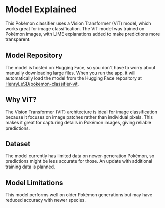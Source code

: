 # Model Explained

This Pokémon classifier uses a Vision Transformer (ViT) model, which works great for image classification. The ViT model was trained on Pokémon images, with LIME explanations added to make predictions more transparent.

## Model Repository

The model is hosted on Hugging Face, so you don’t have to worry about manually downloading large files. When you run the app, it will automatically load the model from the Hugging Face repository at [HenryLeSD/pokemon-classifier-vit](https://huggingface.co/HenryLeSD/pokemon-classifier-vit).

## Why ViT?
The Vision Transformer (ViT) architecture is ideal for image classification because it focuses on image patches rather than individual pixels. This makes it great for capturing details in Pokémon images, giving reliable predictions.

## Dataset
The model currently has limited data on newer-generation Pokémon, so predictions might be less accurate for those. An update with additional training data is planned.

## Model Limitations
This model performs well on older Pokémon generations but may have reduced accuracy with newer species.
